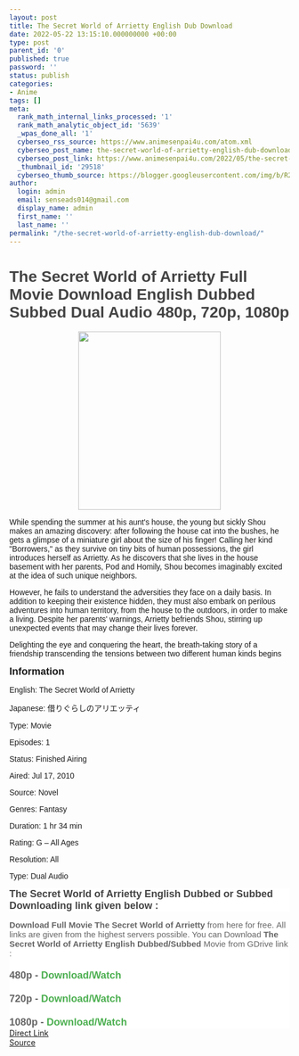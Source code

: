 ```yaml
---
layout: post
title: The Secret World of Arrietty English Dub Download
date: 2022-05-22 13:15:10.000000000 +00:00
type: post
parent_id: '0'
published: true
password: ''
status: publish
categories:
- Anime
tags: []
meta:
  rank_math_internal_links_processed: '1'
  rank_math_analytic_object_id: '5639'
  _wpas_done_all: '1'
  cyberseo_rss_source: https://www.animesenpai4u.com/atom.xml
  cyberseo_post_name: the-secret-world-of-arrietty-english-dub-download
  cyberseo_post_link: https://www.animesenpai4u.com/2022/05/the-secret-world-of-arrietty-english.html
  _thumbnail_id: '29518'
  cyberseo_thumb_source: https://blogger.googleusercontent.com/img/b/R29vZ2xl/AVvXsEiaM0Eazm0kF-YjxugGRHnpTfFQ2f3GfqqvnQxDW0ZDJL2K-P9INjxXkfEqJQZinY00v5LWmHgDf4iw8D1nljxnu12RJls7eGA_7YayjrytlQYzqFIU3qFFAJ4E_HlGYtKAx0zrNynyV-BQM5cMfAoWOZb5nhldz257QqADPJuBZ-SaFdCiJfigW5Yy/s320/studio_ghiibli-20220522-0001.jpg
author:
  login: admin
  email: senseads014@gmail.com
  display_name: admin
  first_name: ''
  last_name: ''
permalink: "/the-secret-world-of-arrietty-english-dub-download/"
---
```

<h1 style="text-align: left;"><span style="color: #444444; font-family: arial;">The Secret World of Arrietty Full Movie Download English Dubbed Subbed Dual Audio 480p, 720p, 1080p</span></h1>
<div class="separator" style="clear: both; text-align: center;"><a href="https://blogger.googleusercontent.com/img/b/R29vZ2xl/AVvXsEiaM0Eazm0kF-YjxugGRHnpTfFQ2f3GfqqvnQxDW0ZDJL2K-P9INjxXkfEqJQZinY00v5LWmHgDf4iw8D1nljxnu12RJls7eGA_7YayjrytlQYzqFIU3qFFAJ4E_HlGYtKAx0zrNynyV-BQM5cMfAoWOZb5nhldz257QqADPJuBZ-SaFdCiJfigW5Yy/s1281/studio_ghiibli-20220522-0001.jpg" style="margin-left: 1em; margin-right: 1em;"><span style="font-family: arial;"><img border="0" data-original-height="1281" data-original-width="1025" height="320" src="{{ site.baseurl }}/assets/2022/05/studio_ghiibli-20220522-0001.jpg" width="256" /></span></a></div>
<p><span style="font-family: arial;">While spending the summer at his aunt's house, the young but sickly Shou makes an amazing discovery: after following the house cat into the bushes, he gets a glimpse of a miniature girl about the size of his finger! Calling her kind "Borrowers," as they survive on tiny bits of human possessions, the girl introduces herself as Arrietty. As he discovers that she lives in the house basement with her parents, Pod and Homily, Shou becomes imaginably excited at the idea of such unique neighbors.</span></p>
<p><span style="font-family: arial;">However, he fails to understand the adversities they face on a daily basis. In addition to keeping their existence hidden, they must also embark on perilous adventures into human territory, from the house to the outdoors, in order to make a living. Despite her parents' warnings, Arrietty befriends Shou, stirring up unexpected events that may change their lives forever.</span></p>
<p><span style="font-family: arial;">Delighting the eye and conquering the heart, the breath-taking story of a friendship transcending the tensions between two different human kinds begins</span></p>
<p><b><span style="font-family: arial; font-size: large;">Information</span></b></p>
<p><span style="font-family: arial;">English: The Secret World of Arrietty</span></p>
<p><span style="font-family: arial;">Japanese: 借りぐらしのアリエッティ</span></p>
<p><span style="font-family: arial;">Type: Movie</span></p>
<p><span style="font-family: arial;">Episodes: 1</span></p>
<p><span style="font-family: arial;">Status: Finished Airing</span></p>
<p><span style="font-family: arial;">Aired: Jul 17, 2010</span></p>
<p><span style="font-family: arial;">Source: Novel</span></p>
<p><span style="font-family: arial;">Genres: Fantasy</span></p>
<p><span style="font-family: arial;">Duration: 1 hr 34 min</span></p>
<p><span style="font-family: arial;">Rating: G – All Ages</span></p>
<p><span style="font-family: arial;">Resolution: All</span></p>
<p><span style="font-family: arial;">Type: Dual Audio</span></p>
<h3 style="background: 0px 0px rgb(255, 255, 255); border: 0px; color: white; font-family: Hanuman, Ruda, sans-serif; font-size: 21px; margin: 0px 0px 15px; outline: 0px; padding: 0px; vertical-align: baseline;"><span style="background: 0px 0px; border: 0px; color: #444444; font-size: large; outline: 0px; padding: 0px; vertical-align: baseline;"><span style="background: 0px 0px; border: 0px; font-family: arial; outline: 0px; padding: 0px; vertical-align: baseline;">The Secret World of Arrietty English Dubbed or Subbed Downloading link given below :&nbsp;</span></span></h3>
<div style="background: 0px 0px rgb(255, 255, 255); border: 0px; color: #656565; font-family: Hanuman, Ruda, sans-serif; font-size: 15px; outline: 0px; padding: 0px; vertical-align: baseline;"><span style="background: 0px 0px; border: 0px; outline: 0px; padding: 0px; vertical-align: baseline;"><span style="background: 0px 0px; border: 0px; font-family: arial; outline: 0px; padding: 0px; vertical-align: baseline;"><b style="background: 0px 0px; border: 0px; outline: 0px; padding: 0px; vertical-align: baseline;">Download Full Movie The Secret World of Arrietty</b><span style="background: 0px 0px; border: 0px; outline: 0px; padding: 0px; vertical-align: baseline;"><span style="background: 0px 0px; border: 0px; outline: 0px; padding: 0px; vertical-align: baseline;"><b style="background: 0px 0px; border: 0px; outline: 0px; padding: 0px; vertical-align: baseline;">&nbsp;</b>from here for free.&nbsp;All links are given from the highest servers possible. You can Download&nbsp;<b style="background: 0px 0px; border: 0px; outline: 0px; padding: 0px; vertical-align: baseline;">The Secret World of Arrietty English Dubbed/Subbed&nbsp;</b>Movie from GDrive link :</span></span></span></span></div>
<div style="background: 0px 0px rgb(255, 255, 255); border: 0px; color: #656565; font-family: Hanuman, Ruda, sans-serif; font-size: 15px; outline: 0px; padding: 0px; vertical-align: baseline;"><b style="background: 0px 0px; border: 0px; outline: 0px; padding: 0px; vertical-align: baseline;"><span style="background: 0px 0px; border: 0px; font-size: large; outline: 0px; padding: 0px; vertical-align: baseline;"><span style="background: 0px 0px; border: 0px; font-family: arial; outline: 0px; padding: 0px; vertical-align: baseline;"><span style="background: 0px 0px; border: 0px; outline: 0px; padding: 0px; vertical-align: baseline;"><br /></span><span style="background: 0px 0px; border: 0px; outline: 0px; padding: 0px; vertical-align: baseline;">480p -&nbsp;<a href="https://drive.google.com/folderview?id=10_ghA82itZyuJgo5IoRaVIhFjU80nmGTB3ODkyUUR3aGtKd2J1NldRWTRXWFV3TmxaaU5IZzJRemRMY2tvMU9WcG5Ta05NVnpGeldrZE9XVkp0YUhOV1ZrSkxaRmRTYm1WWFpFbFhSMFYwVm10T2FXSkdjSFphUldoelltczFTV0pFUmxKaVIzaFFWV3hhUm1SRFdqQmxXRUpzVUZSSlBTWjBlWEJsUFRJPSZ0eXBlPTI=&amp;type=2" style="background: 0px 0px; border: 0px; color: #4caf50; outline: 0px; padding: 0px; text-decoration-line: none; transition: color 0.17s ease 0s; vertical-align: baseline;" target="_blank" rel="noopener">Download/Watch</a></span></span></span></b></div>
<div style="background: 0px 0px rgb(255, 255, 255); border: 0px; color: #656565; font-family: Hanuman, Ruda, sans-serif; font-size: 15px; outline: 0px; padding: 0px; vertical-align: baseline;"><b style="background: 0px 0px; border: 0px; outline: 0px; padding: 0px; vertical-align: baseline;"><span style="background: 0px 0px; border: 0px; font-size: large; outline: 0px; padding: 0px; vertical-align: baseline;"><span style="background: 0px 0px; border: 0px; font-family: arial; outline: 0px; padding: 0px; vertical-align: baseline;"><span style="background: 0px 0px; border: 0px; outline: 0px; padding: 0px; vertical-align: baseline;"><br /></span><span style="background: 0px 0px; border: 0px; outline: 0px; padding: 0px; vertical-align: baseline;">720p -&nbsp;<a href="https://drive.google.com/folderview?id=10_ghA82itZyuJgo5IoRaVIhFjU80nmGTB3ODkyUUR3aGtKd2J1NldRbFYyUkpWMGRGZEZSdFRsVldhMDVwWWtad2RscEZhSE5pYXpWSllrUkdVbUpIZUZCVmJGcEdaRU5hTUdWWVFteFFWRWs5Sm5SNWNHVTlNZz09JnR5cGU9Mg==&amp;type=2" style="background: 0px 0px; border: 0px; color: #4caf50; outline: 0px; padding: 0px; text-decoration-line: none; transition: color 0.17s ease 0s; vertical-align: baseline;" target="_blank" rel="noopener">Download/Watch</a></span></span></span></b></div>
<div style="background: 0px 0px rgb(255, 255, 255); border: 0px; color: #656565; font-family: Hanuman, Ruda, sans-serif; font-size: 15px; outline: 0px; padding: 0px; vertical-align: baseline;"><b style="background: 0px 0px; border: 0px; outline: 0px; padding: 0px; vertical-align: baseline;"><span style="background: 0px 0px; border: 0px; font-size: large; outline: 0px; padding: 0px; vertical-align: baseline;"><span style="background: 0px 0px; border: 0px; font-family: arial; outline: 0px; padding: 0px; vertical-align: baseline;"><span style="background: 0px 0px; border: 0px; outline: 0px; padding: 0px; vertical-align: baseline;"><br /></span><span style="background: 0px 0px; border: 0px; outline: 0px; padding: 0px; vertical-align: baseline;">1080p -&nbsp;<a href="https://drive.google.com/folderview?id=10_ghA82itZyuJgo5IoRaVIhFjU80nmGTA4WHB3ODkyUUR3aGtKd2J1NldRVXdObFppTkhnMlF6ZExja28xT1ZwblRsbFNiV2h6VmxaQ1MyUlhVbTVsVjJSSlYwZEZkRlpyVG1saVJuQjJXa1ZvYzJKck5VbGlSRVpTWWtkNFVGVnNXa1prUTFvd1pWaENiRkJVU1QwbWRIbHdaVDB5JnR5cGU9Mg==&amp;type=2" style="background: 0px 0px; border: 0px; color: #4caf50; outline: 0px; padding: 0px; text-decoration-line: none; transition: color 0.17s ease 0s; vertical-align: baseline;" target="_blank" rel="noopener">Download/Watch</a></span></span></span></b></div>
<link rel="stylesheet" href="https://cdnjs.cloudflare.com/ajax/libs/font-awesome/4.7.0/css/font-awesome.min.css" />
<div class="divbtn"> <a href="https://handymansurrender.com/fihup8buzv?key=94550f7ce39444073321dde3b8782f97" class="btn"><i class="fa fa-download"></i> Direct Link</a> <br /><a href="https://www.animesenpai4u.com/2022/05/the-secret-world-of-arrietty-english.html">Source</a> </div>
